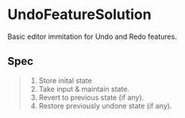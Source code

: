 # UndoFeatureSolution

Basic editor immitation for Undo and Redo features.


## Spec
>1. Store inital state
>2. Take input & maintain state.
>3. Revert to previous state (if any).
>4. Restore previously undone state (if any).
